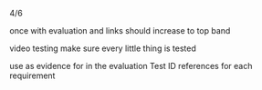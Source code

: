 4/6

once with evaluation and links
	should increase to top band

video testing
make sure every little thing is tested

use as evidence for in the evaluation
	Test ID references for each requirement